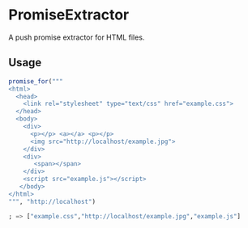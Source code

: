 # PromiseExtractor

A push promise extractor for HTML files.

## Usage

```julia
promise_for("""
<html>
  <head>
    <link rel="stylesheet" type="text/css" href="example.css">
  </head>
  <body>
    <div>
      <p></p> <a></a> <p></p>
      <img src="http://localhost/example.jpg">
    </div>
    <div>
       <span></span>
    </div>
    <script src="example.js"></script>
   </body>
</html>
""", "http://localhost")

; => ["example.css","http://localhost/example.jpg","example.js"]
```
